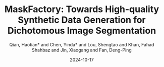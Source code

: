 ---
title: "MaskFactory: Towards High-quality Synthetic Data Generation for Dichotomous Image Segmentation"
collection: publications
category: conferences
permalink: /publication/NeurIPS2024
excerpt: 'MaskFactory proposes a two - stage method to generate high - quality synthetic datasets for DIS, outperforming existing methods in quality and efficiency.'
date: 2024-10-17
venue: NeurIPS
author: Qian, Haotian* and Chen, Yinda* and Lou, Shengtao and Khan, Fahad Shahbaz and Jin, Xiaogang and Fan, Deng-Ping
slidesurl: # 'http://academicpages.github.io/files/slides1.pdf'
paperurl: 'https://arxiv.org/pdf/2412.19080'
# citation: 'Chen, Y., Huang, W., Zhou, S., Chen, Q., & Xiong, Z. (2023, August). Self-supervised neuron segmentation with multi-agent reinforcement learning. In Proceedings of the Thirty-Second International Joint Conference on Artificial Intelligence (pp. 609-617).'
main_figure: "/images/NeurIPS24.png" # Add teaser field for the preview image
codeurl: "https://github.com/ydchen0806/MaskFactory"
bibtex: |
  @article{qian2024mask,
    title={MaskFactory: Towards High-quality Synthetic Data Generation for Dichotomous Image Segmentation},
    author={Qian, Haotian and Chen, YD and Lou, Shengtao and Khan, Fahad Shahbaz and Jin, Xiaogang and Fan, Deng-Ping},
    journal={arXiv preprint arXiv:2412.19080},
    year={2024}
  }
---